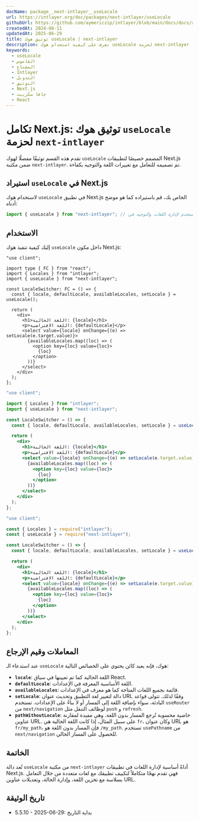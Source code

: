 ```yaml
---
docName: package__next-intlayer__useLocale
url: https://intlayer.org/doc/packages/next-intlayer/useLocale
githubUrl: https://github.com/aymericzip/intlayer/blob/main/docs/docs/ar/packages/next-intlayer/useLocale.md
createdAt: 2024-08-11
updatedAt: 2025-06-29
title: توثيق هوك useLocale | next-intlayer
description: تعرف على كيفية استخدام هوك useLocale لحزمة next-intlayer
keywords:
  - useLocale
  - القاموس
  - المفتاح
  - Intlayer
  - التدويل
  - التوثيق
  - Next.js
  - جافا سكريبت
  - React
---
```


# تكامل Next.js: توثيق هوك `useLocale` لحزمة `next-intlayer`

تقدم هذه القسم توثيقًا مفصلًا لهوك `useLocale` المصمم خصيصًا لتطبيقات Next.js ضمن مكتبة `next-intlayer`. تم تصميمه للتعامل مع تغييرات اللغة والتوجيه بكفاءة.

## استيراد `useLocale` في Next.js

لاستخدام هوك `useLocale` في تطبيق Next.js الخاص بك، قم باستيراده كما هو موضح أدناه:

```javascript
import { useLocale } from "next-intlayer"; // يستخدم لإدارة اللغات والتوجيه في Next.js
```

## الاستخدام

إليك كيفية تنفيذ هوك `useLocale` داخل مكون Next.js:

```tsx fileName="src/components/LocaleSwitcher.tsx" codeFormat="typescript"
"use client";

import type { FC } from "react";
import { Locales } from "intlayer";
import { useLocale } from "next-intlayer";

const LocaleSwitcher: FC = () => {
  const { locale, defaultLocale, availableLocales, setLocale } = useLocale();

  return (
    <div>
      <h1>اللغة الحالية: {locale}</h1>
      <p>اللغة الافتراضية: {defaultLocale}</p>
      <select value={locale} onChange={(e) => setLocale(e.target.value)}>
        {availableLocales.map((loc) => (
          <option key={loc} value={loc}>
            {loc}
          </option>
        ))}
      </select>
    </div>
  );
};
```

```jsx fileName="src/components/LocaleSwitcher.mjx" codeFormat="esm"
"use client";

import { Locales } from "intlayer";
import { useLocale } from "next-intlayer";

const LocaleSwitcher = () => {
  const { locale, defaultLocale, availableLocales, setLocale } = useLocale();

  return (
    <div>
      <h1>اللغة الحالية: {locale}</h1>
      <p>اللغة الافتراضية: {defaultLocale}</p>
      <select value={locale} onChange={(e) => setLocale(e.target.value)}>
        {availableLocales.map((loc) => (
          <option key={loc} value={loc}>
            {loc}
          </option>
        ))}
      </select>
    </div>
  );
};
```

```jsx fileName="src/components/LocaleSwitcher.csx" codeFormat="commonjs"
"use client";

const { Locales } = require("intlayer");
const { useLocale } = require("next-intlayer");

const LocaleSwitcher = () => {
  const { locale, defaultLocale, availableLocales, setLocale } = useLocale();

  return (
    <div>
      <h1>اللغة الحالية: {locale}</h1>
      <p>اللغة الافتراضية: {defaultLocale}</p>
      <select value={locale} onChange={(e) => setLocale(e.target.value)}>
        {availableLocales.map((loc) => (
          <option key={loc} value={loc}>
            {loc}
          </option>
        ))}
      </select>
    </div>
  );
};
```

## المعاملات وقيم الإرجاع

عند استدعاء الـ `useLocale` هوك، فإنه يعيد كائن يحتوي على الخصائص التالية:

- **`locale`**: اللغة الحالية كما تم تعيينها في سياق React.
- **`defaultLocale`**: اللغة الأساسية المعرفة في الإعدادات.
- **`availableLocales`**: قائمة بجميع اللغات المتاحة كما هو معرف في الإعدادات.
- **`setLocale`**: دالة لتغيير لغة التطبيق وتحديث عنوان URL وفقًا لذلك. تتولى قواعد البادئة، سواء بإضافة اللغة إلى المسار أو لا بناءً على الإعدادات. تستخدم `useRouter` من `next/navigation` لوظائف التنقل مثل `push` و `refresh`.
- **`pathWithoutLocale`**: خاصية محسوبة تُرجع المسار بدون اللغة. وهي مفيدة لمقارنة عناوين URL. على سبيل المثال، إذا كانت اللغة الحالية هي `fr`، وكان عنوان URL هو `fr/my_path`، فإن المسار بدون اللغة هو `/my_path`. تستخدم `usePathname` من `next/navigation` للحصول على المسار الحالي.

## الخاتمة

تُعد دالة `useLocale` من مكتبة `next-intlayer` أداةً أساسية لإدارة اللغات في تطبيقات Next.js. فهي تقدم نهجًا متكاملاً لتكييف تطبيقك مع لغات متعددة من خلال التعامل بسلاسة مع تخزين اللغة، وإدارة الحالة، وتعديلات عناوين URL.

## تاريخ الوثيقة

- 5.5.10 - 2025-06-29: بداية التاريخ
